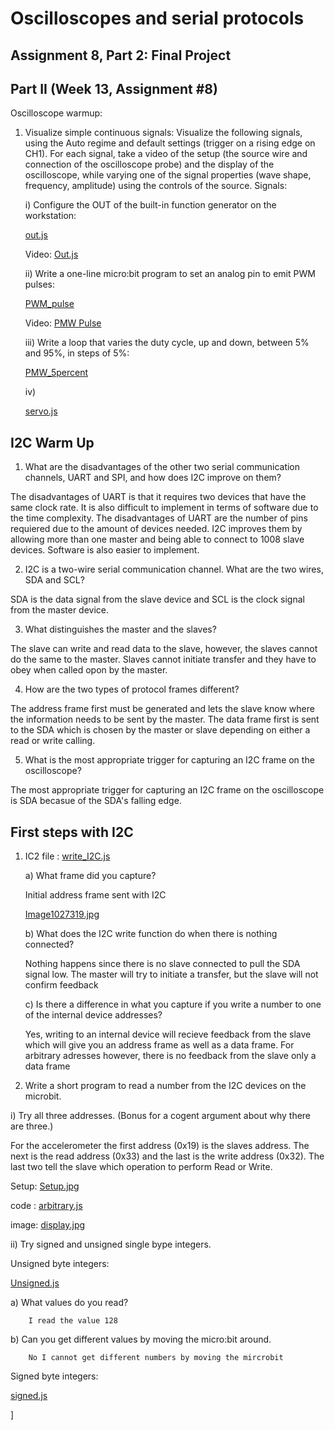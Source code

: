 # Oscilloscopes and serial protocols

## Assignment 8, Part 2: Final Project

## Part II (Week 13, Assignment #8)


Oscilloscope warmup:

1) Visualize simple continuous signals:
Visualize the following signals, using the Auto regime and default settings (trigger on a rising edge on CH1). For each signal, take a video of the setup (the source wire and connection of the oscilloscope probe) and the display of the oscilloscope, while varying one of the signal properties (wave shape, frequency, amplitude) using the controls of the source. Signals:
  
  
    i) Configure the OUT of the built-in function generator on the workstation:
        
   [out.js](out.js)
   
   Video: [Out.js](https://imgur.com/a/jv0HTJi)
    
    ii) Write a one-line micro:bit program to set an analog pin to emit PWM pulses:
    
   [PWM_pulse](PWM_pulse.js)
   
   Video: [PMW Pulse](https://i.imgur.com/xmTZrMv.mp4)
    
    iii) Write a loop that varies the duty cycle, up and down, between 5% and 95%, in steps of 5%:
    
   [PMW_5percent](PMW_5percent.js)
   
   iv) 
   
   [servo.js](servo.js)
        
    
## I2C Warm Up

  1. What are the disadvantages of the other two serial communication channels, UART and SPI, and how does I2C improve on         them?
    
The disadvantages of UART is that it requires two devices that have the same clock rate.  It is also difficult to     implement in terms of software due to the time complexity. The disadvantages of UART are the number of pins requiered due to  the amount of devices needed. I2C improves them by allowing more than one master and being able to connect to 1008 slave devices. Software is also easier to implement.

2. I2C is a two-wire serial communication channel. What are the two wires, SDA and SCL?

SDA is the data signal from the slave device and SCL is the clock signal from the master device.

3. What distinguishes the master and the slaves?

The slave can write and read data to the slave, however, the slaves cannot do the same to the master.  Slaves cannot initiate transfer and they have to obey when called opon by the master.

4. How are the two types of protocol frames different?

The address frame first must be generated and lets the slave know where the information needs to be sent by the master.  The data frame first is sent to the SDA which is chosen by the master or slave depending on either a read or write calling.

5. What is the most appropriate trigger for capturing an I2C frame on the oscilloscope?

The most appropriate trigger for capturing an I2C frame on the oscilloscope is SDA becasue of the SDA's falling edge.

## First steps with I2C

1. IC2 file : [write_I2C.js](write_I2C.js)
  
    a) What frame did you capture?
    
    Initial address frame sent with I2C
    
    [Image1027319.jpg](Image1027319.jpg)
    
    b) What does the I2C write function do when there is nothing connected?
      
     Nothing happens since there is no slave connected to pull the SDA signal low. The master will try to initiate a transfer,                              but the slave will not confirm feedback
     
     c) Is there a difference in what you capture if you write a number to one of the internal device addresses?
     
     Yes, writing to an internal device will recieve feedback from the slave which will give you an address frame as well as a data frame. For arbitrary adresses however, there is no feedback from the slave only a data frame
     

2. Write a short program to read a number from the I2C devices on the microbit.

  i)  Try all three addresses. (Bonus for a cogent argument about why there are three.)
  
  For the accelerometer the first address (0x19) is the slaves address. The next is the read address (0x33) and the last is             the write address (0x32). The last two tell the slave which operation to perform Read or Write.
  
  
  Setup: [Setup.jpg](https://i.imgur.com/i8BSO8T.jpg)
  
  code : [arbitrary.js](arbitrary.js)
  
  image: [display.jpg](oscili.jpg)
  
  
   ii) Try signed and unsigned single bype integers.
  
   Unsigned byte integers:
  
   [Unsigned.js](accelerometer.js)
   
   a) What values do you read?
   
        I read the value 128
   
   b) Can you get different values by moving the micro:bit around.
   
        No I cannot get different numbers by moving the mircrobit
  
  Signed byte integers:
  
  [signed.js](signed.js)
  
 ]
  
  

  









